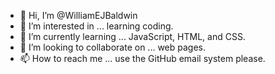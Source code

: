 - 👋 Hi, I’m @WilliamEJBaldwin
- 👀 I’m interested in ... learning coding.
- 🌱 I’m currently learning ... JavaScript, HTML, and CSS.
- 💞️ I’m looking to collaborate on ... web pages.
- 📫 How to reach me ... use the GitHub email system please.

<!---
WilliamEJBaldwin/WilliamEJBaldwin is a ✨ special ✨ repository because its `README.md` (this file) appears on your GitHub profile.
You can click the Preview link to take a look at your changes.
--->
